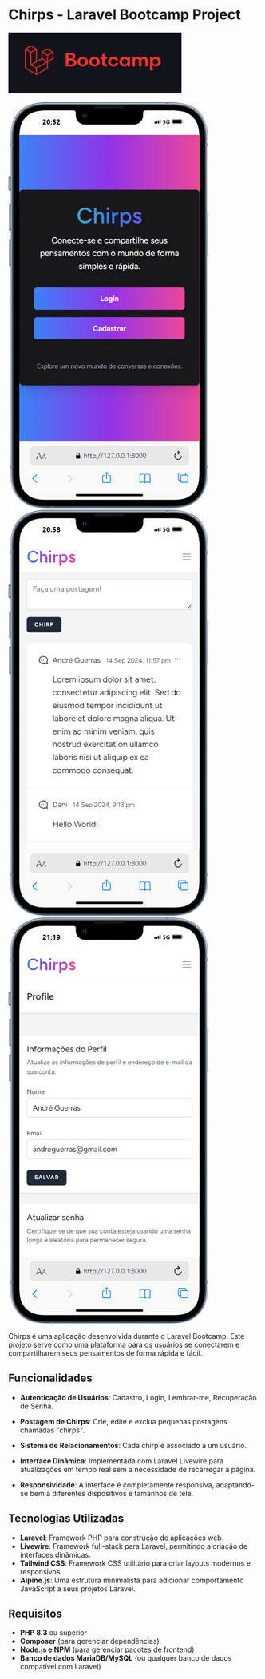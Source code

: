 # Chirps - Laravel Bootcamp Project 
![Descrição da Imagem](screenshots/laravel.png)

![Descrição da Imagem](screenshots/image1.png) ![Descrição da Imagem](screenshots/image2.png) ![Descrição da Imagem](screenshots/image3.png)

Chirps é uma aplicação desenvolvida durante o Laravel Bootcamp. Este projeto serve como uma plataforma para os usuários se conectarem e compartilharem seus pensamentos de forma rápida e fácil.

## Funcionalidades

- **Autenticação de Usuários**: Cadastro, Login, Lembrar-me, Recuperação de Senha.

- **Postagem de Chirps**: Crie, edite e exclua pequenas postagens chamadas "chirps".
- **Sistema de Relacionamentos**: Cada chirp é associado a um usuário.
- **Interface Dinâmica**: Implementada com Laravel Livewire para atualizações em tempo real sem a necessidade de recarregar a página.
- **Responsividade**: A interface é completamente responsiva, adaptando-se bem a diferentes dispositivos e tamanhos de tela.

## Tecnologias Utilizadas

- **Laravel**: Framework PHP para construção de aplicações web.
- **Livewire**: Framework full-stack para Laravel, permitindo a criação de interfaces dinâmicas.
- **Tailwind CSS**: Framework CSS utilitário para criar layouts modernos e responsivos.
- **Alpine.js**: Uma estrutura minimalista para adicionar comportamento JavaScript a seus projetos Laravel.

## Requisitos

- **PHP 8.3** ou superior
- **Composer** (para gerenciar dependências)
- **Node.js e NPM** (para gerenciar pacotes de frontend)
- **Banco de dados MariaDB/MySQL** (ou qualquer banco de dados compatível com Laravel)